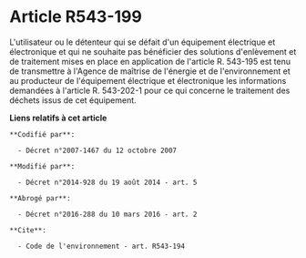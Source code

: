 # Article R543-199

L'utilisateur ou le détenteur qui se défait d'un équipement électrique et électronique et qui ne souhaite pas bénéficier des
solutions d'enlèvement et de traitement mises en place en application de l'article R. 543-195 est tenu de transmettre à
l'Agence de maîtrise de l'énergie et de l'environnement et au producteur de l'équipement électrique et électronique les
informations demandées à l'article R. 543-202-1 pour ce qui concerne le traitement des déchets issus de cet équipement.

**Liens relatifs à cet article**

	**Codifié par**:

	  - Décret n°2007-1467 du 12 octobre 2007

	**Modifié par**:

	  - Décret n°2014-928 du 19 août 2014 - art. 5

	**Abrogé par**:

	  - Décret n°2016-288 du 10 mars 2016 - art. 2

	**Cite**:

	  - Code de l'environnement - art. R543-194
